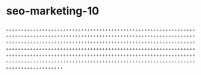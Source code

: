 # seo-marketing-10
<a href="https://ms-25ss.weebly.com/">.</a>
<a href="https://ms-26ss.weebly.com/">.</a>
<a href="https://ms-27ss.weebly.com/">.</a>
<a href="https://ms-28ss.weebly.com/">.</a>
<a href="https://ms-29ss.weebly.com/">.</a>
<a href="https://ms-30ss.weebly.com/">.</a>
<a href="https://ms-31ss.weebly.com/">.</a>
<a href="https://ms-32ss.weebly.com/">.</a>
<a href="https://ms-33ss.weebly.com/">.</a>
<a href="https://ms-34ss.weebly.com/">.</a>
<a href="https://tlz-01.weebly.com/">.</a>
<a href="https://tlz-02.weebly.com/">.</a>
<a href="https://tlz-03.weebly.com/">.</a>
<a href="https://tlz-04.weebly.com/">.</a>
<a href="https://tlz-05.weebly.com/">.</a>
<a href="https://tlz-06.weebly.com/">.</a>
<a href="https://tlz-07.weebly.com/">.</a>
<a href="https://tlz-08.weebly.com/">.</a>
<a href="https://tlz-09.weebly.com/">.</a>
<a href="https://tlz-10.weebly.com/">.</a>
<a href="https://tlz-11s.weebly.com/">.</a>
<a href="https://tlz-12.weebly.com/">.</a>
<a href="https://tlz-13.weebly.com/">.</a>
<a href="https://tlz-14.weebly.com/">.</a>
<a href="https://tlz-15.weebly.com/">.</a>
<a href="https://tlz-16.weebly.com/">.</a>
<a href="https://tlz-17.weebly.com/">.</a>
<a href="https://tlz-18.weebly.com/">.</a>
<a href="https://tlz-19.weebly.com/">.</a>
<a href="https://tlz-20.weebly.com/">.</a>
<a href="https://ms-26ss.weebly.com/">.</a>
<a href="https://tlz-21.weebly.com/">.</a>
<a href="https://tlz-22.weebly.com/">.</a>
<a href="https://tlz-23.weebly.com/">.</a>
<a href="https://tlz-24.weebly.com/">.</a>
<a href="https://tlz-25.weebly.com/">.</a>
<a href="https://tlz-26.weebly.com/">.</a>
<a href="https://tlz-27.weebly.com/">.</a>
<a href="https://tlz-28.weebly.com/">.</a>
<a href="https://tlz-29.weebly.com/">.</a>
<a href="https://tlz-30.weebly.com/">.</a>
<a href="https://tlz-31.weebly.com/">.</a>
<a href="https://tlz-32.weebly.com/">.</a>
<a href="https://tlz-33.weebly.com/">.</a>
<a href="https://tlz-34.weebly.com/">.</a>
<a href="https://tlz-35.weebly.com/">.</a>
<a href="https://tlz-36.weebly.com/">.</a>
<a href="https://tlz-37.weebly.com/">.</a>
<a href="https://tlz-38.weebly.com/">.</a>
<a href="https://tlz-39.weebly.com/">.</a>
<a href="https://tlz-40.weebly.com/">.</a>
<a href="https://kht-11.weebly.com/">.</a>
<a href="https://kht-12.weebly.com/">.</a>
<a href="https://kht-13.weebly.com/">.</a>
<a href="https://kht-14.weebly.com/">.</a>
<a href="https://kht-15.weebly.com/">.</a>
<a href="https://kht-16.weebly.com/">.</a>
<a href="https://kht-17.weebly.com/">.</a>
<a href="https://kht-18.weebly.com/">.</a>
<a href="https://kht-19.weebly.com/">.</a>
<a href="https://kht-20.weebly.com/">.</a>
<a href="https://ms-16.weebly.com/">.</a>
<a href="https://kht-21aa.weebly.com/">.</a>
<a href="https://kht-22.weebly.com/">.</a>
<a href="https://kht-23.weebly.com/">.</a>
<a href="https://kht-24.weebly.com/">.</a>
<a href="https://kht-25.weebly.com/">.</a>
<a href="https://kht-26.weebly.com/">.</a>
<a href="https://kht-27.weebly.com/">.</a>
<a href="https://kht-28.weebly.com/">.</a>
<a href="https://kht-29.weebly.com/">.</a>
<a href="https://kht-30.weebly.com/">.</a>
<a href="https://kht-31.weebly.com/">.</a>
<a href="https://kht-32.weebly.com/">.</a>
<a href="https://kht-33.weebly.com/">.</a>
<a href="https://kht-34.weebly.com/">.</a>
<a href="http://kht-35.weebly.com/">.</a>
<a href="https://kht-36.weebly.com/">.</a>
<a href="https://kht-37.weebly.com/">.</a>
<a href="https://kht-38a.weebly.com/">.</a>
<a href="https://kht-39.weebly.com/">.</a>
<a href="https://kht-40.weebly.com/">.</a>
<a href="https://ms-301.weebly.com/">.</a>
<a href="https://ms-302.weebly.com/">.</a>
<a href="https://ms-303.weebly.com/">.</a>
<a href="https://ms-304.weebly.com/">.</a>
<a href="https://ms-305.weebly.com/">.</a>
<a href="https://ms-306.weebly.com/">.</a>
<a href="https://ms-307.weebly.com/">.</a>
<a href="https://ms-308.weebly.com/">.</a>
<a href="https://ms-309.weebly.com/">.</a>
<a href="https://ms-310.weebly.com/">.</a>
<a href="https://ms-311.weebly.com/">.</a>
<a href="https://ms-312.weebly.com/">.</a>
<a href="https://ms-313.weebly.com/">.</a>
<a href="https://ms-314.weebly.com/">.</a>
<a href="https://ms-315.weebly.com/">.</a>
<a href="https://ms-316.weebly.com/">.</a>
<a href="https://ms-317.weebly.com/">.</a>
<a href="https://ms-318.weebly.com/">.</a>
<a href="https://ms-319.weebly.com/">.</a>
<a href="https://ms-320.weebly.com/">.</a>
<a href="https://ms-321.weebly.com/">.</a>
<a href="https://ms-322.weebly.com/">.</a>
<a href="https://ms-323.weebly.com/">.</a>
<a href="https://ms-324.weebly.com/">.</a>
<a href="https://ms-325.weebly.com/">.</a>
<a href="https://ms-326.weebly.com/">.</a>
<a href="https://ms-327.weebly.com/">.</a>
<a href="https://ms-328.weebly.com/">.</a>
<a href="https://ms-329.weebly.com/">.</a>
<a href="https://ms-330.weebly.com/">.</a>
<a href="https://ms-301.weebly.com/">.</a>
<a href="https://mtm-01.weebly.com/">.</a>
<a href="https://mtm-02.weebly.com/">.</a>
<a href="https://mtm-03.weebly.com/">.</a>
<a href="https://mtm-04.weebly.com/">.</a>
<a href="https://mtm-05.weebly.com/">.</a>
<a href="https://mtm-06.weebly.com/">.</a>
<a href="https://mtm-07.weebly.com/">.</a>
<a href="https://mtm-08.weebly.com/">.</a>
<a href="https://mtm-09.weebly.com/">.</a>
<a href="https://mtm-10.weebly.com/">.</a>
<a href="https://mtm-11.weebly.com/">.</a>
<a href="https://mtm-12.weebly.com/">.</a>
<a href="https://mtm-13.weebly.com/">.</a>
<a href="https://mtm-14.weebly.com/">.</a>
<a href="https://mtm-15.weebly.com/">.</a>
<a href="https://ms-302.weebly.com/">.</a>
<a href="https://mtm-16.weebly.com/">.</a>
<a href="https://mtm-17.weebly.com/">.</a>
<a href="https://mtm-18.weebly.com/">.</a>
<a href="https://mtm-19.weebly.com/">.</a>
<a href="https://mtm-20.weebly.com/">.</a>
<a href="https://mtm-21.weebly.com/">.</a>
<a href="https://mtm-22.weebly.com/">.</a>
<a href="https://mtm-23.weebly.com/">.</a>
<a href="https://mtm-24.weebly.com/">.</a>
<a href="https://mtm-25.weebly.com/">.</a>
<a href="https://mtm-26.weebly.com/">.</a>
<a href="https://mtm-27.weebly.com/">.</a>
<a href="https://mtm-28.weebly.com/">.</a>
<a href="https://mtm-29.weebly.com/">.</a>
<a href="https://mtm-30.weebly.com/">.</a>
<a href="https://ms-303.weebly.com/">.</a>
<a href="https://mtm-31.weebly.com/">.</a>
<a href="https://mtm-32.weebly.com/">.</a>
<a href="https://mtm-33.weebly.com/">.</a>
<a href="https://mtm-34.weebly.com/">.</a>
<a href="https://mtm-35.weebly.com/">.</a>
<a href="https://mtm-36.weebly.com/">.</a>
<a href="https://mtm-37.weebly.com/">.</a>
<a href="https://mtm-38.weebly.com/">.</a>
<a href="https://mtm-39.weebly.com/">.</a>
<a href="https://mtm-40.weebly.com/">.</a>
<a href="https://mtm-41.weebly.com/">.</a>
<a href="https://mtm-42.weebly.com/">.</a>
<a href="https://mtm-43.weebly.com/">.</a>
<a href="https://mtm-44.weebly.com/">.</a>
<a href="https://mtm-45.weebly.com/">.</a>
<a href="https://ms-304.weebly.com/">.</a>
<a href="https://mtm-46.weebly.com/">.</a>
<a href="https://mtm-47.weebly.com/">.</a>
<a href="https://mtm-48.weebly.com/">.</a>
<a href="https://mtm-49.weebly.com/">.</a>
<a href="https://mtm-50.weebly.com/">.</a>
<a href="https://mtm-51.weebly.com/">.</a>
<a href="https://mtm-52.weebly.com/">.</a>
<a href="https://mtm-53.weebly.com/">.</a>
<a href="https://mtm-54.weebly.com/">.</a>
<a href="https://mtm-55.weebly.com/">.</a>
<a href="https://mtm-56.weebly.com/">.</a>
<a href="https://mtm-57.weebly.com/">.</a>
<a href="https://mtm-58.weebly.com/">.</a>
<a href="https://mtm-59.weebly.com/">.</a>
<a href="https://mtm-60.weebly.com/">.</a>
<a href="https://ms-305.weebly.com/">.</a>
<a href="https://mtm-61.weebly.com/">.</a>
<a href="https://mtm-62.weebly.com/">.</a>
<a href="https://mtm-63.weebly.com/">.</a>
<a href="https://mtm-64.weebly.com/">.</a>
<a href="https://mtm-65.weebly.com/">.</a>
<a href="https://mtm-66.weebly.com/">.</a>
<a href="https://mtm-67.weebly.com/">.</a>
<a href="https://mtm-68.weebly.com/">.</a>
<a href="https://mtm-69.weebly.com/">.</a>
<a href="https://mtm-70.weebly.com/">.</a>
<a href="https://mtm-71.weebly.com/">.</a>
<a href="https://mtm-72.weebly.com/">.</a>
<a href="https://mtm-73.weebly.com/">.</a>
<a href="https://mtm-74.weebly.com/">.</a>
<a href="https://mtm-75.weebly.com/">.</a>
<a href="https://ms-306.weebly.com/">.</a>
<a href="https://mtm-76.weebly.com/">.</a>
<a href="https://mtm-77.weebly.com/">.</a>
<a href="https://mtm-78.weebly.com/">.</a>
<a href="https://mtm-79.weebly.com/">.</a>
<a href="https://mtm-80.weebly.com/">.</a>
<a href="https://mtm-81.weebly.com/">.</a>
<a href="https://mtm-82.weebly.com/">.</a>
<a href="https://mtm-83.weebly.com/">.</a>
<a href="https://mtm-84.weebly.com/">.</a>
<a href="https://mtm-85.weebly.com/">.</a>
<a href="https://mtm-86.weebly.com/">.</a>
<a href="https://mtm-87.weebly.com/">.</a>
<a href="https://mtm-88.weebly.com/">.</a>
<a href="https://mtm-89.weebly.com/">.</a>
<a href="https://mtm-90.weebly.com/">.</a>
<a href="https://ms-307.weebly.com/">.</a>
<a href="https://mtm-91.weebly.com/">.</a>
<a href="https://mtm-92.weebly.com/">.</a>
<a href="https://mtm-93.weebly.com/">.</a>
<a href="https://mtm-94.weebly.com/">.</a>
<a href="https://mtm-95.weebly.com/">.</a>
<a href="https://mtm-96.weebly.com/">.</a>
<a href="https://mtm-97.weebly.com/">.</a>
<a href="https://mtm-98.weebly.com/">.</a>
<a href="https://mtm-99.weebly.com/">.</a>
<a href="https://mtm-100.weebly.com/">.</a>
<a href="https://mtm-101.weebly.com/">.</a>
<a href="https://mtm-102.weebly.com/">.</a>
<a href="https://mtm-103.weebly.com/">.</a>
<a href="https://mtm-104.weebly.com/">.</a>
<a href="https://mtm-105.weebly.com/">.</a>
<a href="https://ms-308.weebly.com/">.</a>
<a href="https://mtm-106.weebly.com/">.</a>
<a href="https://mtm-107.weebly.com/">.</a>
<a href="https://mtm-108.weebly.com/">.</a>
<a href="https://mtm-109.weebly.com/">.</a>
<a href="https://mtm-110.weebly.com/">.</a>
<a href="https://mtm-111.weebly.com/">.</a>
<a href="https://mtm-112.weebly.com/">.</a>
<a href="https://mtm-113.weebly.com/">.</a>
<a href="https://mtm-114.weebly.com/">.</a>
<a href="https://mtm-115.weebly.com/">.</a>
<a href="https://mtm-116.weebly.com/">.</a>
<a href="https://mtm-117.weebly.com/">.</a>
<a href="https://mtm-118.weebly.com/">.</a>
<a href="https://mtm-119.weebly.com/">.</a>
<a href="https://mtm-120.weebly.com/">.</a>
<a href="https://ms-331.weebly.com/">.</a>
<a href="https://ms-332.weebly.com/">.</a>
<a href="https://ms-333.weebly.com/">.</a>
<a href="https://ms-334.weebly.com/">.</a>
<a href="https://ms-335.weebly.com/">.</a>
<a href="https://ms-336.weebly.com/">.</a>
<a href="https://ms-337.weebly.com/">.</a>
<a href="https://ms-338.weebly.com/">.</a>
<a href="https://ms-339.weebly.com/">.</a>
<a href="https://ms-340.weebly.com/">.</a>
<a href="https://ms-341.weebly.com/">.</a>
<a href="https://ms-342.weebly.com/">.</a>
<a href="https://ms-343.weebly.com/">.</a>
<a href="https://ms-344.weebly.com/">.</a>
<a href="https://ms-345.weebly.com/">.</a>
<a href="https://ms-346.weebly.com/">.</a>
<a href="https://ms-347.weebly.com/">.</a>
<a href="https://ms-348.weebly.com/">.</a>
<a href="https://ms-349.weebly.com/">.</a>
<a href="https://ms-350.weebly.com/">.</a>
<a href="https://ms-351.weebly.com/">.</a>
<a href="https://ms-352.weebly.com/">.</a>
<a href="https://ms-353.weebly.com/">.</a>
<a href="https://ms-354.weebly.com/">.</a>
<a href="https://ms-355.weebly.com/">.</a>
<a href="https://ms-356.weebly.com/">.</a>
<a href="https://ms-357.weebly.com/">.</a>
<a href="https://ms-358.weebly.com/">.</a>
<a href="https://ms-359.weebly.com/">.</a>
<a href="https://ms-331.weebly.com/">.</a>
<a href="https://mtm-121.weebly.com/">.</a>
<a href="https://mtm-122.weebly.com/">.</a>
<a href="https://mtm-123.weebly.com/">.</a>
<a href="https://mtm-124.weebly.com/">.</a>
<a href="https://mtm-125.weebly.com/">.</a>
<a href="https://mtm-126.weebly.com/">.</a>
<a href="https://mtm-127.weebly.com/">.</a>
<a href="https://mtm-128.weebly.com/">.</a>
<a href="https://mtm-129.weebly.com/">.</a>
<a href="https://mtm-130.weebly.com/">.</a>
<a href="https://mtm-131.weebly.com/">.</a>
<a href="https://mtm-132.weebly.com/">.</a>
<a href="https://mtm-133.weebly.com/">.</a>
<a href="https://mtm-134.weebly.com/">.</a>
<a href="https://mtm-135.weebly.com/">.</a>
<a href="https://ms-332.weebly.com/">.</a>
<a href="https://mtm-136.weebly.com/">.</a>
<a href="https://mtm-137.weebly.com/">.</a>
<a href="https://mtm-138.weebly.com/">.</a>
<a href="https://mtm-139.weebly.com/">.</a>
<a href="https://mtm-140.weebly.com/">.</a>
<a href="https://mtm-141.weebly.com/">.</a>
<a href="https://mtm-142.weebly.com/">.</a>
<a href="https://mtm-143.weebly.com/">.</a>
<a href="https://mtm-144.weebly.com/">.</a>
<a href="https://mtm-145.weebly.com/">.</a>
<a href="https://mtm-146.weebly.com/">.</a>
<a href="https://mtm-147.weebly.com/">.</a>
<a href="https://mtm-148.weebly.com/">.</a>
<a href="https://mtm-149.weebly.com/">.</a>
<a href="https://mtm-150.weebly.com/">.</a>
<a href="https://ms-333.weebly.com/">.</a>
<a href="https://mtm-151.weebly.com/">.</a>
<a href="https://mtm-152.weebly.com/">.</a>
<a href="https://mtm-153.weebly.com/">.</a>
<a href="https://mtm-154.weebly.com/">.</a>
<a href="https://mtm-155.weebly.com/">.</a>
<a href="https://mtm-156.weebly.com/">.</a>
<a href="https://mtm-157.weebly.com/">.</a>
<a href="https://mtm-158.weebly.com/">.</a>
<a href="https://mtm-159.weebly.com/">.</a>
<a href="https://mtm-160.weebly.com/">.</a>
<a href="https://mtm-161.weebly.com/">.</a>
<a href="https://mtm-162.weebly.com/">.</a>
<a href="https://mtm-163.weebly.com/">.</a>
<a href="https://mtm-164.weebly.com/">.</a>
<a href="https://mtm-165.weebly.com/">.</a>
<a href="https://ms-334.weebly.com/">.</a>
<a href="https://mtm-166.weebly.com/">.</a>
<a href="https://mtm-167.weebly.com/">.</a>
<a href="https://mtm-168.weebly.com/">.</a>
<a href="https://mtm-169.weebly.com/">.</a>
<a href="https://mtm-170.weebly.com/">.</a>
<a href="https://mtm-171.weebly.com/">.</a>
<a href="https://mtm-172.weebly.com/">.</a>
<a href="https://mtm-173.weebly.com/">.</a>
<a href="https://mtm-174.weebly.com/">.</a>
<a href="https://mtm-175.weebly.com/">.</a>
<a href="https://mtm-176.weebly.com/">.</a>
<a href="https://mtm-177.weebly.com/">.</a>
<a href="https://mtm-178.weebly.com/">.</a>
<a href="https://mtm-179.weebly.com/">.</a>
<a href="https://mtm-180.weebly.com/">.</a>
<a href="https://ms-335.weebly.com/">.</a>
<a href="https://mtm-181.weebly.com/">.</a>
<a href="https://mtm-182.weebly.com/">.</a>
<a href="https://mtm-183.weebly.com/">.</a>
<a href="https://mtm-184.weebly.com/">.</a>
<a href="https://mtm-185.weebly.com/">.</a>
<a href="https://mtm-186.weebly.com/">.</a>
<a href="https://mtm-187.weebly.com/">.</a>
<a href="https://mtm-188.weebly.com/">.</a>
<a href="https://mtm-189.weebly.com/">.</a>
<a href="https://mtm-190.weebly.com/">.</a>
<a href="https://mtm-191.weebly.com/">.</a>
<a href="https://mtm-192.weebly.com/">.</a>
<a href="https://mtm-193.weebly.com/">.</a>
<a href="https://mtm-194.weebly.com/">.</a>
<a href="https://mtm-195.weebly.com/">.</a>
<a href="https://ms-336.weebly.com/">.</a>
<a href="https://mtm-196.weebly.com/">.</a>
<a href="https://mtm-197.weebly.com/">.</a>
<a href="https://mtm-198.weebly.com/">.</a>
<a href="https://mtm-199.weebly.com/">.</a>
<a href="https://mtm-200.weebly.com/">.</a>
<a href="https://mtm-201.weebly.com/">.</a>
<a href="https://mtm-202.weebly.com/">.</a>
<a href="https://mtm-203.weebly.com/">.</a>
<a href="https://mtm-204.weebly.com/">.</a>
<a href="https://mtm-205.weebly.com/">.</a>
<a href="https://mtm-206.weebly.com/">.</a>
<a href="https://mtm-207.weebly.com/">.</a>
<a href="https://mtm-208.weebly.com/">.</a>
<a href="https://mtm-209.weebly.com/">.</a>
<a href="https://mtm-210.weebly.com/">.</a>
<a href="https://ms-337.weebly.com/">.</a>
<a href="https://mtm-211.weebly.com/">.</a>
<a href="https://mtm-212.weebly.com/">.</a>
<a href="https://mtm-213.weebly.com/">.</a>
<a href="https://mtm-214.weebly.com/">.</a>
<a href="https://mtm-215.weebly.com/">.</a>
<a href="https://mtm-216.weebly.com/">.</a>
<a href="https://mtm-217.weebly.com/">.</a>
<a href="https://mtm-218.weebly.com/">.</a>
<a href="https://mtm-219.weebly.com/">.</a>
<a href="https://mtm-220.weebly.com/">.</a>
<a href="https://mtm-221.weebly.com/">.</a>
<a href="https://mtm-222.weebly.com/">.</a>
<a href="https://mtm-223.weebly.com/">.</a>
<a href="https://mtm-224.weebly.com/">.</a>
<a href="https://mtm-225.weebly.com/">.</a>
<a href="https://ms-338.weebly.com/">.</a>
<a href="https://mtm-226.weebly.com/">.</a>
<a href="https://mtm-227.weebly.com/">.</a>
<a href="https://mtm-228.weebly.com/">.</a>
<a href="https://mtm-229.weebly.com/">.</a>
<a href="https://mtm-230.weebly.com/">.</a>
<a href="https://mtm-231.weebly.com/">.</a>
<a href="https://mtm-232.weebly.com/">.</a>
<a href="https://mtm-233.weebly.com/">.</a>
<a href="https://mtm-234.weebly.com/">.</a>
<a href="https://mtm-235.weebly.com/">.</a>
<a href="https://mtm-236.weebly.com/">.</a>
<a href="https://mtm-237.weebly.com/">.</a>
<a href="https://mtm-238.weebly.com/">.</a>
<a href="https://mtm-239.weebly.com/">.</a>
<a href="https://mtm-240.weebly.com/">.</a>
